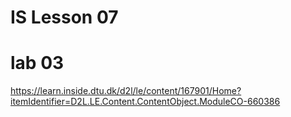 # IS Lesson 07

# lab 03

https://learn.inside.dtu.dk/d2l/le/content/167901/Home?itemIdentifier=D2L.LE.Content.ContentObject.ModuleCO-660386